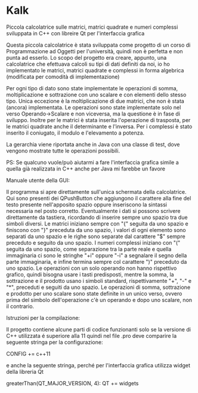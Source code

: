 # Kalk
Piccola calcolatrice sulle matrici, matrici quadrate e numeri complessi sviluppata in C++ con libreire Qt per l'interfaccia grafica

Questa piccola calcolatrice è stata sviluppata come progetto di un corso di Programmazione ad Oggetti per l'università, quindi non è perfetta e non punta ad esserlo. Lo scopo del progetto era creare, appunto, una calcolatrice che efettuava calcoli su tipi di dati definiti da noi, io ho implementato le matrici, matrici quadrate e complessi in forma algebrica (modificata per comodità di implementazione)

Per ogni tipo di dato sono state implementate le operazioni di somma, moltiplicazione e sottrazione con uno scalare e con elementi dello stesso tipo. Unica eccezione è la moltiplicazione di due matrici, che non è stata (ancora) implementata.
Le operazioni sono state implementate solo nel verso Operando->Scalare e non viceversa, ma la questione è in fase di sviluppo.
Inoltre per le matrici è stata inserita l'operazione di trasposta, per le matrici quadrate anche il determinante e l'inversa.
Per i complessi è stato inserito il coniugato, il modulo e l'elevamento a potenza.

La gerarchia viene riportata anche in Java con una classe di test, dove vengono mostrate tutte le operazioni possibili.

PS: Se qualcuno vuole/può aiutarmi a fare l'interfaccia grafica simile a quella già realizzata in C++ anche per Java mi farebbe un favore


Manuale utente della GUI:

Il programma si apre direttamente sull'unica schermata della calcolatrice. Qui sono presenti dei QPushButton che aggiungono il carattere alla fine del testo presente nell'apposito spazio oppure inseriscono la sintassi necessaria nel posto corretto.
Eventualmente i dati si possono scrivere direttamente da tastiera, ricordando di inserire sempre uno spazio tra due simboli diversi. 
Le matrici iniziano sempre con "{" seguita da uno spazio e finiscono con "}" preceduta da uno spazio, i valori di ogni elemento sono separati da uno spazio e le righe sono separate dal carattere "$" sempre preceduto e seguito da uno spazio. 
I numeri complessi iniziano con "(" seguita da uno spazio, come separazione tra la parte reale e quella immaginaria ci sono le stringhe "+i" oppure "-i" a segnalare il segno della parte immaginaria, e infine termina sempre col carattere ")" preceduto da uno spazio.
Le operazioni con un solo operando non hanno rispettivo grafico, quindi bisogna usare i tasti predisposti, mentre la somma, la sottrazione e il prodotto usano i simboli standard, rispettivamente "+", "-" e "*", preceduti e seguiti da uno spazio.
Le operazioni di somma, sottrazione e prodotto per uno scalare sono state definite in un unico verso, ovvero prima del simbolo dell'operazione c'è un operando e dopo uno scalare, non il contrario. 

Istruzioni per la compilazione:

Il progetto contiene alcune parti di codice funzionanti solo se la versione di C++ utilizzata é superiore alla 11 quindi nel file .pro deve comparire la seguente stringa per la configurazione:

CONFIG += c++11

e anche la seguente stringa, perché per l'interfaccia grafica utilizza widget della libreria Qt

greaterThan(QT_MAJOR_VERSION, 4): QT += widgets
